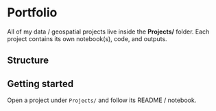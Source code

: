 # Portfolio

All of my data / geospatial projects live inside the **Projects/** folder.
Each project contains its own notebook(s), code, and outputs.

## Structure

## Getting started
Open a project under `Projects/` and follow its README / notebook.
